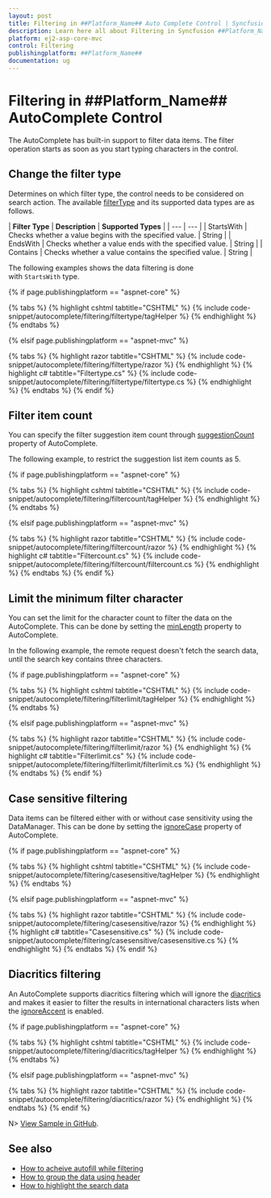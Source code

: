 ```yaml
---
layout: post
title: Filtering in ##Platform_Name## Auto Complete Control | Syncfusion
description: Learn here all about Filtering in Syncfusion ##Platform_Name## Auto Complete control of Syncfusion Essential JS 2 and more.
platform: ej2-asp-core-mvc
control: Filtering
publishingplatform: ##Platform_Name##
documentation: ug
---
```



# Filtering in ##Platform_Name## AutoComplete Control

The AutoComplete has built-in support to filter data items. The filter operation starts as soon as you start typing characters in the control.

## Change the filter type

Determines on which filter type, the control needs to be considered on search action. The available [filterType](https://help.syncfusion.com/cr/aspnetcore-js2/Syncfusion.EJ2.DropDowns.AutoCompleteBuilder.html#Syncfusion_EJ2_DropDowns_AutoCompleteBuilder_FilterType_Syncfusion_EJ2_DropDowns_FilterType_) and its supported data types are as follows.

| **Filter Type** | **Description** | **Supported Types** |
| --- | --- |
| StartsWith | Checks whether a value begins with the specified value. | String |
| EndsWith | Checks whether a value ends with the specified value. | String |
| Contains | Checks whether a value contains the specified value. | String |

The following examples shows the data filtering is done with `StartsWith` type.

{% if page.publishingplatform == "aspnet-core" %}

{% tabs %}
{% highlight cshtml tabtitle="CSHTML" %}
{% include code-snippet/autocomplete/filtering/filtertype/tagHelper %}
{% endhighlight %}
{% endtabs %}

{% elsif page.publishingplatform == "aspnet-mvc" %}

{% tabs %}
{% highlight razor tabtitle="CSHTML" %}
{% include code-snippet/autocomplete/filtering/filtertype/razor %}
{% endhighlight %}
{% highlight c# tabtitle="Filtertype.cs" %}
{% include code-snippet/autocomplete/filtering/filtertype/filtertype.cs %}
{% endhighlight %}
{% endtabs %}
{% endif %}



## Filter item count

You can specify the filter suggestion item count through [suggestionCount](https://help.syncfusion.com/cr/aspnetcore-js2/Syncfusion.EJ2.DropDowns.AutoCompleteBuilder.html#Syncfusion_EJ2_DropDowns_AutoCompleteBuilder_SuggestionCount_System_Double_) property of AutoComplete.

The following example, to restrict the suggestion list item counts as 5.

{% if page.publishingplatform == "aspnet-core" %}

{% tabs %}
{% highlight cshtml tabtitle="CSHTML" %}
{% include code-snippet/autocomplete/filtering/filtercount/tagHelper %}
{% endhighlight %}
{% endtabs %}

{% elsif page.publishingplatform == "aspnet-mvc" %}

{% tabs %}
{% highlight razor tabtitle="CSHTML" %}
{% include code-snippet/autocomplete/filtering/filtercount/razor %}
{% endhighlight %}
{% highlight c# tabtitle="Filtercount.cs" %}
{% include code-snippet/autocomplete/filtering/filtercount/filtercount.cs %}
{% endhighlight %}
{% endtabs %}
{% endif %}



## Limit the minimum filter character

You can set the limit for the character count to filter the data on the AutoComplete. This can be done by setting the [minLength](https://help.syncfusion.com/cr/aspnetcore-js2/Syncfusion.EJ2.DropDowns.AutoCompleteBuilder.html#Syncfusion_EJ2_DropDowns_AutoCompleteBuilder_MinLength_System_Double_) property to AutoComplete.

In the following example, the remote request doesn't fetch the search data, until the search key contains three characters.

{% if page.publishingplatform == "aspnet-core" %}

{% tabs %}
{% highlight cshtml tabtitle="CSHTML" %}
{% include code-snippet/autocomplete/filtering/filterlimit/tagHelper %}
{% endhighlight %}
{% endtabs %}

{% elsif page.publishingplatform == "aspnet-mvc" %}

{% tabs %}
{% highlight razor tabtitle="CSHTML" %}
{% include code-snippet/autocomplete/filtering/filterlimit/razor %}
{% endhighlight %}
{% highlight c# tabtitle="Filterlimit.cs" %}
{% include code-snippet/autocomplete/filtering/filterlimit/filterlimit.cs %}
{% endhighlight %}
{% endtabs %}
{% endif %}



## Case sensitive filtering

Data items can be filtered either with or without case sensitivity using the DataManager. This can be done by setting the [ignoreCase](https://help.syncfusion.com/cr/aspnetcore-js2/Syncfusion.EJ2.DropDowns.AutoCompleteBuilder.html#Syncfusion_EJ2_DropDowns_AutoCompleteBuilder_IgnoreCase_System_Boolean_) property of AutoComplete.

{% if page.publishingplatform == "aspnet-core" %}

{% tabs %}
{% highlight cshtml tabtitle="CSHTML" %}
{% include code-snippet/autocomplete/filtering/casesensitive/tagHelper %}
{% endhighlight %}
{% endtabs %}

{% elsif page.publishingplatform == "aspnet-mvc" %}

{% tabs %}
{% highlight razor tabtitle="CSHTML" %}
{% include code-snippet/autocomplete/filtering/casesensitive/razor %}
{% endhighlight %}
{% highlight c# tabtitle="Casesensitive.cs" %}
{% include code-snippet/autocomplete/filtering/casesensitive/casesensitive.cs %}
{% endhighlight %}
{% endtabs %}
{% endif %}



## Diacritics filtering

An AutoComplete supports diacritics filtering which will ignore the [diacritics](https://en.wikipedia.org/wiki/Diacritic) and makes it easier to filter the results in international characters lists when the [ignoreAccent](https://help.syncfusion.com/cr/aspnetcore-js2/Syncfusion.EJ2.DropDowns.AutoCompleteBuilder.html#Syncfusion_EJ2_DropDowns_AutoCompleteBuilder_IgnoreAccent_System_Boolean_) is enabled.

{% if page.publishingplatform == "aspnet-core" %}

{% tabs %}
{% highlight cshtml tabtitle="CSHTML" %}
{% include code-snippet/autocomplete/filtering/diacritics/tagHelper %}
{% endhighlight %}
{% endtabs %}

{% elsif page.publishingplatform == "aspnet-mvc" %}

{% tabs %}
{% highlight razor tabtitle="CSHTML" %}
{% include code-snippet/autocomplete/filtering/diacritics/razor %}
{% endhighlight %}
{% endtabs %}
{% endif %}

N> [View Sample in GitHub](https://github.com/SyncfusionExamples/ASP-NET-Core-UG-Examples/tree/main/AutoComplete/GroupingandFilreringSample).

## See also

* [How to acheive autofill while filtering](https://ej2.syncfusion.com/aspnetcore/documentation/auto-complete/how-to/autofill)
* [How to group the data using header](https://ej2.syncfusion.com/aspnetcore/documentation/auto-complete/grouping)
* [How to highlight the search data](https://ej2.syncfusion.com/aspnetcore/documentation/auto-complete/how-to/custom-search)

